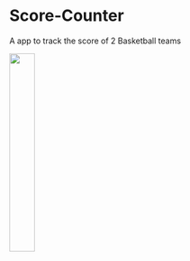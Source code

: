 # Score-Counter
A app to track the score of 2 Basketball teams

<img src="https://user-images.githubusercontent.com/38129975/57226530-e850eb80-702c-11e9-9f6d-630002387d70.jpg" width="30%">

